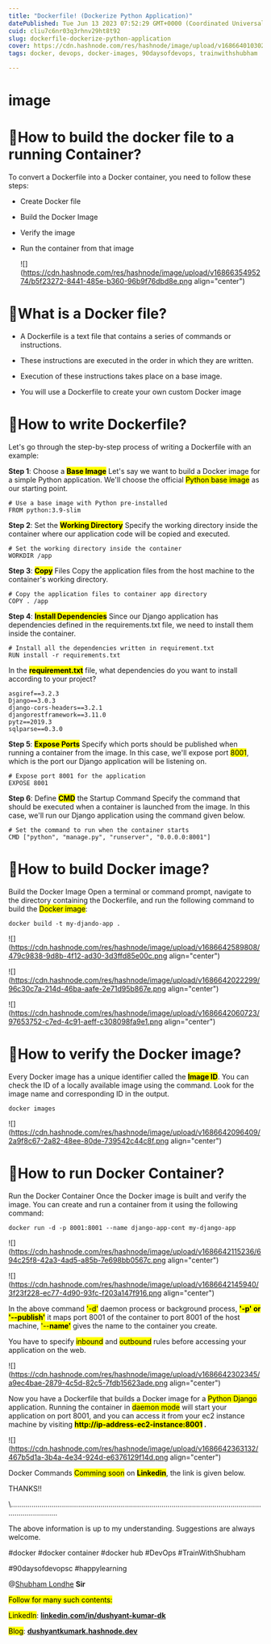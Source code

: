```yaml
---
title: "Dockerfile! (Dockerize Python Application)"
datePublished: Tue Jun 13 2023 07:52:29 GMT+0000 (Coordinated Universal Time)
cuid: cliu7c6nr03q3rhnv29ht8t92
slug: dockerfile-dockerize-python-application
cover: https://cdn.hashnode.com/res/hashnode/image/upload/v1686640103024/b2d246e5-6cfb-4217-b1cd-1cfb6ca97389.png
tags: docker, devops, docker-images, 90daysofdevops, trainwithshubham

---
```


# image

# 🌟**How to build the docker file to a running Container?**

To convert a Dockerfile into a Docker container, you need to follow these steps:

* Create Docker file
    
* Build the Docker Image
    
* Verify the image
    
* Run the container from that image
    
    ![](https://cdn.hashnode.com/res/hashnode/image/upload/v1686635495274/b5f23272-8441-485e-b360-96b9f76dbd8e.png align="center")
    

# 🌟What is a Docker file?

* A Dockerfile is a text file that contains a series of commands or instructions.
    
* These instructions are executed in the order in which they are written.
    
* Execution of these instructions takes place on a base image.
    
* You will use a Dockerfile to create your own custom Docker image
    

# 🌟How to write Dockerfile?

Let's go through the step-by-step process of writing a Dockerfile with an example:

**Step 1**: Choose a **<mark>Base Image</mark>** Let's say we want to build a Docker image for a simple Python application. We'll choose the official <mark>Python base image</mark> as our starting point.

```plaintext
# Use a base image with Python pre-installed
FROM python:3.9-slim
```

**Step 2**: Set the **<mark>Working Directory</mark>** Specify the working directory inside the container where our application code will be copied and executed.

```plaintext
# Set the working directory inside the container
WORKDIR /app
```

**Step 3**: **<mark>Copy</mark>** Files Copy the application files from the host machine to the container's working directory.

```plaintext
# Copy the application files to container app directory 
COPY . /app
```

**Step 4**: **<mark>Install Dependencies</mark>** Since our Django application has dependencies defined in the requirements.txt file, we need to install them inside the container.

```plaintext
# Install all the dependencies written in requirement.txt
RUN install -r requirements.txt
```

In the **<mark>requirement.txt</mark>** file, what dependencies do you want to install according to your project?

```plaintext
asgiref==3.2.3
Django==3.0.3
django-cors-headers==3.2.1
djangorestframework==3.11.0
pytz==2019.3
sqlparse==0.3.0
```

**Step 5**: **<mark>Expose Ports</mark>** Specify which ports should be published when running a container from the image. In this case, we'll expose port <mark>8001</mark>, which is the port our Django application will be listening on.

```plaintext
# Expose port 8001 for the application
EXPOSE 8001
```

**Step 6**: Define **<mark>CMD</mark>** the Startup Command Specify the command that should be executed when a container is launched from the image. In this case, we'll run our Django application using the command given below.

```plaintext
# Set the command to run when the container starts
CMD ["python", "manage.py", "runserver", "0.0.0.0:8001"]
```

# 🌟**How to build Docker image?**

Build the Docker Image Open a terminal or command prompt, navigate to the directory containing the Dockerfile, and run the following command to build the <mark>Docker image</mark>:

```plaintext
docker build -t my-djando-app .
```

![](https://cdn.hashnode.com/res/hashnode/image/upload/v1686642589808/479c9838-9d8b-4f12-ad30-3d3ffd85e00c.png align="center")

![](https://cdn.hashnode.com/res/hashnode/image/upload/v1686642022299/96c30c7a-214d-46ba-aafe-2e71d95b867e.png align="center")

![](https://cdn.hashnode.com/res/hashnode/image/upload/v1686642060723/97653752-c7ed-4c91-aeff-c308098fa9e1.png align="center")

# 🌟How to verify the Docker image?

Every Docker image has a unique identifier called the **<mark>Image ID</mark>**. You can check the ID of a locally available image using the command. Look for the image name and corresponding ID in the output.

```plaintext
docker images
```

![](https://cdn.hashnode.com/res/hashnode/image/upload/v1686642096409/2a9f8c67-2a82-48ee-80de-739542c44c8f.png align="center")

# 🌟How to run Docker Container?

Run the Docker Container Once the Docker image is built and verify the image. You can create and run a container from it using the following command:

```plaintext
docker run -d -p 8001:8001 --name django-app-cont my-django-app
```

![](https://cdn.hashnode.com/res/hashnode/image/upload/v1686642115236/694c25f8-42a3-4ad5-a85b-7e698bb0567c.png align="center")

![](https://cdn.hashnode.com/res/hashnode/image/upload/v1686642145940/3f23f228-ec77-4d90-93fc-f203a147f916.png align="center")

In the above command <mark>'-d'</mark> daemon process or background process, **<mark>'-p' or '--publish'</mark>** it maps port 8001 of the container to port 8001 of the host machine, <mark>'--</mark>**<mark>name'</mark>** gives the name to the container you create.

You have to specify <mark>inbound</mark> and <mark>outbound</mark> rules before accessing your application on the web.

![](https://cdn.hashnode.com/res/hashnode/image/upload/v1686642302345/a9ec4bae-2879-4c5d-82c5-7fdb15623ade.png align="center")

Now you have a Dockerfile that builds a Docker image for a <mark>Python Django</mark> application. Running the container in <mark>daemon mode</mark> will start your application on port 8001, and you can access it from your ec2 instance machine by visiting **<mark>http://ip-address-ec2-instance:8001</mark> .**

![](https://cdn.hashnode.com/res/hashnode/image/upload/v1686642363132/467b5d1a-3b4a-4e34-924d-e6376129f14d.png align="center")

Docker Commands <mark>Comming soon</mark> on **<mark>Linkedin</mark>**, the link is given below.

THANKS!!

\\...................................................................................................................................................

The above information is up to my understanding. Suggestions are always welcome.

#docker #docker container #docker hub #DevOps #TrainWithShubham

#90daysofdevopsc #happylearning

@[Shubham Londhe](@TrainWithShubham) **Sir**

<mark>Follow for many such contents:</mark>

<mark>LinkedIn</mark>: [**linkedin.com/in/dushyant-kumar-dk**](http://linkedin.com/in/dushyant-kumar-dk)

<mark>Blog</mark>: [**dushyantkumark.hashnode.dev**](http://dushyantkumark.hashnode.dev)